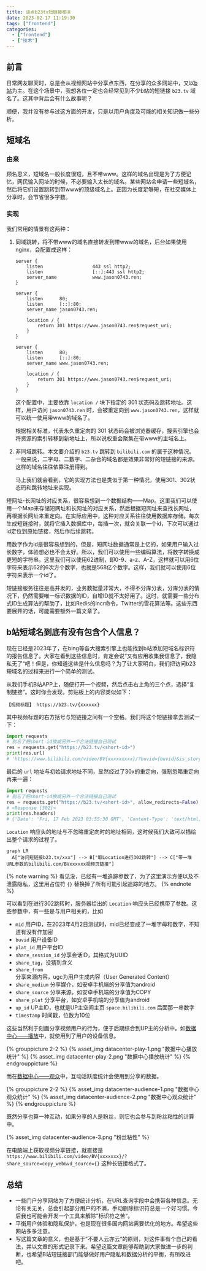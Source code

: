 ```yaml
---
title: 谈点b23tv短链接相关
date: 2023-02-17 11:19:30
tags: ["frontend"]
categories:
  - ["frontend"]
  - ["技术"]
---
```


## 前言

日常网友聊天时，总是会从视频网站中分享点东西，在分享的众多网站中，又以[b站](https://www.bilibili.com)为主。在这个场景中，我想各位一定也会经常见到不少b站的短链接 `b23.tv` 域名了。这其中背后会有什么故事呢？

<!--more-->

顺便，我并没有参与过这方面的开发，只是以用户角度及可能的相关知识做一些分析。

## 短域名

### 由来

顾名思义，短域名一般长度很短，且不带www。这样的域名出现是为了方便记忆，网民输入网址的时候，不必要输入太长的域名。某些网站会申请一些短域名，然后将它们设置跳转到带www的顶级域名上。正因为长度足够短，在社交媒体上分享时，会节省很多字数。

### 实现
我们常用的情景有这两种：

1. 同域跳转，将不带www的域名直接转发到带www的域名，后台如果使用nginx，会配置成这样：

	```
	server {
		listen                  443 ssl http2;
		listen                  [::]:443 ssl http2;
		server_name             www.jason0743.ren;
	}

	server {
		listen      80;
		listen      [::]:80;
		server_name jason0743.ren;
	
		location / {
			return 301 https://www.jason0743.ren$request_uri;
		}
	}
	
	server {
		listen      80;
		listen      [::]:80;
		server_name www.jason0743.ren;
	
		location / {
			return 301 https://www.jason0743.ren$request_uri;
		}
	}
	```
	
	这个配置中，主要依靠 `location /` 块下指定的 301 状态码及跳转地址。这样，用户访问 `jason0743.ren` 时，会被重定向到 `www.jason0743.ren`，这样就可以统一使用带www的域名了。

	根据相关标准，代表永久重定向的 301 状态码会被浏览器缓存，搜索引擎也会将资源的索引转移到新地址上，所以说权重会聚集在带www的主域名上。

2. 非同域跳转。本文要介绍的 `b23.tv` 跳转到 `bilibili.com` 的属于这种情况。一般来说，二字母、二数字、二杂合的域名都是效果非常好的短链接的来源。这样的域名往往依靠注册得到。

	马上我们就会看到，它的实现方法也是类似于第一种情况，使用301、302状态码和跳转地址来实现。

短网址-长网址的对应关系，很容易想到一个数据结构——Map。这里我们可以使用一个Map来存储短网址和长网址的对应关系，然后根据短网址来查找长网址，再根据长网址来重定向。在实际应用中，这种对应关系往往使用数据库存储。每次生成短链接时，就将它插入数据库中，每插一次，就会关联一个id，下次可以通过id定位到原始链接，然后作后续跳转。

用数字作为id是很容易想到的，但是，短网址数据通常是上亿的，如果用户输入过长数字，体验想必也不会太好。所以，我们可以使用一些编码算法，将数字转换成更短的字符串。这里我们可以使用62进制，即0-9、a-z、A-Z，这样就可以用6位字符来表示62的6次方个数字，也就是568亿个数字。这样，我们就可以使用6位字符来表示一个id了。

短链接服务往往是高并发的，业务数据量非常大，不得不分库分表，分库分表的情况下，仍然需要唯一标识数据的ID，自增ID就不太好用了。这时，就需要一些分布式ID生成算法的帮助了，比如Redis的incr命令，Twitter的雪花算法等。这些东西要展开的话，可能需要额外一篇文章了。

## b站短域名到底有没有包含个人信息？

现在已经是2023年了，在bing等各大搜索引擎上也能找到b站添加短域名标识符的报告信息了。大家在看到这些信息时，肯定会说”又有应用收集我信息了，我隐私无了“吧！但是，你知道这些是什么信息吗？为了让大家明白，我们把访问b23短域名的过程来进行一个简单的测试。

从我们手机B站APP上，随便打开一个视频，然后点击右上角的三个点，选择“复制链接”。这时你会发现，剪贴板上的内容类似如下：

```
【视频标题】 https://b23.tv/{xxxxxx}
```

其中视频标题的右方括号与短链接之间有一个空格。我们将这个短链接拿去测试一下：

```python
import requests
# 别忘了把short-id换成另外一个合法链接自己测试
res = requests.get("https://b23.tv/<short-id>")
print(res.url)
# 'https://www.bilibili.com/video/BV{xxxxxxxxx}/?buvid={buvid}&is_story_h5=false&mid={mid}&p=1&plat_id={plat_id}&share_from=ugc&share_medium={medium}&share_plat={platform}&share_session_id={sid}&share_source=COPY&share_tag=s_i&timestamp={ts}&unique_k={}&up_id={}'
```

最后的 `url` 地址与初始请求地址不同，显然经过了30x的重定向，强制忽略重定向再来一遍：

```python
import requests
# 别忘了把short-id换成另外一个合法链接自己测试
res = requests.get("https://b23.tv/<short-id>", allow_redirects=False)
# <Response [302]>
print(res.headers)
# {'Date': 'Fri, 17 Feb 2023 03:55:30 GMT', 'Content-Type': 'text/html; charset=utf-8', 'Content-Length': '420', 'Connection': 'keep-alive', 'Bili-Trace-Id': '{trace-id}', 'Location': 'https://www.bilibili.com/video/BV{xxxxxxxxx}?{search-params}', 'X-Bili-Trace-Id': '{trace-id}', 'Expires': 'Fri, 17 Feb 2023 03:55:29 GMT', 'Cache-Control': 'no-cache', 'X-Cache-Webcdn': 'BYPASS from blzone06'}
```

`Location` 响应头的地址与不忽略重定向时的地址相同，这时候我们大致可以描绘出整个请求的过程了。

```mermaid
graph LR
  A["访问短链接b23.tv/xxx"] --> B["取Location进行302跳转"] --> C["带一堆URL参数的bilibili.com/BVxxxxxx视频页链接"]
```

{% note warning %}
看见没，已经有一堆追踪参数了，为了这里演示方便以及不泄露隐私，这里用占位符 `{}` 替换掉了所有可能引起追踪的地方。
{% endnote %}

可以看到在进行302跳转时，服务器给出的 `Location` 响应头已经携带了参数。这些参数中，有一些是与用户相关的，比如 
* `mid` 用户ID，在2023年4月2日测试时，mid已经变成了一堆字母和数字，不知道有没有作加密
* `buvid` 用户设备ID
* `plat_id` 用户平台ID
* `share_session_id` 分享会话ID，其格式为UUID
* `share_tag`，没猜到含义
* `share_from` 分享来源内容，ugc为用户生成内容（User Generated Content）
* `share_medium` 分享媒介，如安卓手机端的分享值为android
* `share_source` 分享来源，如安卓手机端的分享值为COPY
* `share_plat` 分享平台，如安卓手机端的分享值为android
* `up_id` UP主ID，也就是UP主空间主页 `space.bilibili.com` 后面那一串数字
* `timestamp` 时间戳，位数为10位

这些当然利于刻画分享视频用户的行为，便于后期综合到UP主的分析中。如[数据中心——播放](https://member.bilibili.com/platform/data-up/video/dataCenter/play)中，就使用到了用户的设备信息。

{% grouppicture 2-2 %}
{% asset_img datacenter-play-1.png "数据中心播放统计" %}
{% asset_img datacenter-play-2.png "数据中心播放统计" %}
{% endgrouppicture %}

而在[数据中心——观众](https://member.bilibili.com/platform/data-up/video/dataCenter/audience)中，互动活跃度统计会使用到分享的数据。

{% grouppicture 2-2 %}
{% asset_img datacenter-audience-1.png "数据中心观众统计" %}
{% asset_img datacenter-audience-2.png "数据中心观众统计" %}
{% endgrouppicture %}

既然分享也算一种互动，如果分享的人是粉丝，则它也会参与到粉丝粘性的计算中。

{% asset_img datacenter-audience-3.png "粉丝粘性" %}

在电脑端上获取视频分享链接，就直接是 `https://www.bilibili.com/video/BV{xxxxxxx}/?share_source=copy_web&vd_source={}` 这种长链接格式了。

## 总结

* 一些门户分享网站为了方便统计分析，在URL查询字段中会携带各种信息。无论有关无关，总会引起部分用户的不满，手动删除标识符总是一个好习惯。今后我也可能会开发一个工具来解除”标识符之苦“。
* 平衡用户体验和隐私保护，也是现在很多国内网站需要优化的地方。希望这些网站多多注意。
* 写这篇文章的意义，也是基于”不要人云亦云“的原则，对这件事有个自己的看法，并以文章的形式记录下来。希望这篇文章能够帮助到大家做进一步的判断，也希望B站短链接部门能够做好用户隐私和数据分析的平衡，有所改进吧。